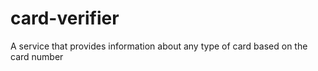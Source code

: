 # card-verifier
A service that provides information about any type of card based on the card number

